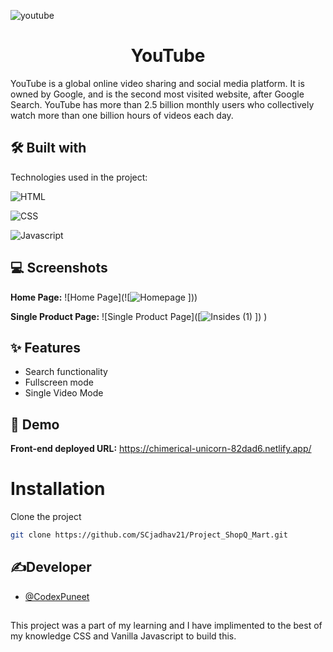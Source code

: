 

![youtube](https://user-images.githubusercontent.com/103636380/214959987-92c15a6d-ab5f-4173-8e90-d1f9efe2495f.png)<h1 align="center" id="title">YouTube</h1>
YouTube is a global online video sharing and social media platform. It is owned by Google, and is the second most visited website, after Google Search. YouTube has more than 2.5 billion monthly users who collectively watch more than one billion hours of videos each day.


## 🛠 Built with 

Technologies used in the project:

![HTML](https://img.shields.io/badge/HTML-E34F26?style=for-the-badge&amp;logo=html5&logoColor=white)

![CSS](https://img.shields.io/badge/CSS-007ACC?&style=for-the-badge&logo=css3&logoColor=white)

![Javascript](https://img.shields.io/badge/JavaScript-323330?style=for-the-badge&amp;logo=javascript&amp;logoColor=F7DF1E)

## 💻 Screenshots

**Home Page:**
![Home Page](![![Homepage](https://user-images.githubusercontent.com/103636380/214957935-ecc1acb7-9c26-46bd-98a1-a5d1cb0babf2.png)
]))



**Single Product Page:**
![Single Product Page]([![Insides (1)](https://user-images.githubusercontent.com/103636380/214958194-da1f63c4-4b15-408a-a5a2-13f7d029057c.png)
])
)

## ✨ Features 

- Search functionality
- Fullscreen mode
- Single Video Mode


## 🚀 Demo

**Front-end deployed URL:**
https://chimerical-unicorn-82dad6.netlify.app/

# Installation

Clone the project
```bash
git clone https://github.com/SCjadhav21/Project_ShopQ_Mart.git
```
## ✍Developer
- [@CodexPuneet](https://www.github.com/CodexPuneet)
##
This project was a part of my learning and I have implimented to the best of my knowledge CSS and Vanilla Javascript to build this.
       
